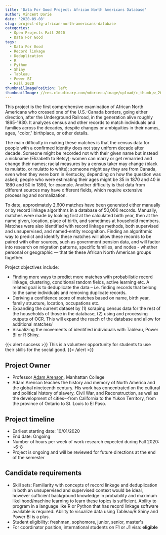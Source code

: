 ```yaml
---
title: 'Data For Good Project: African North Americans Database'
author: Vincent Dorie
date: '2020-09-08'
slug: project-dfg-african-north-americans-database
categories:
  - Open Projects Fall 2020
  - Data For Good
tags:
  - Data For Good
  - Record linkage
  - Deduplication
  - R
  - Python
  - Shiny
  - Tableau
  - Power BI
  - Fall 2020
thumbnailImagePosition: left
thumbnailImage: //res.cloudinary.com/vdoriecu/image/upload/c_thumb,w_200,g_face/v1569955380/african_north_americans_cybrfk
---
```


This project is the first comprehensive examination of African North Americans who crossed one of the U.S.-Canada borders, going either direction, after the Underground Railroad, in the generation alive roughly 1865-1930. It analyzes census and other records to match individuals and families across the decades, despite changes or ambiguities in their names, ages, "color," birthplace, or other details.

<!--more-->

The main difficulty in making these matches is that the census data for people with a confirmed identity does not stay uniform decade after decade. Someone might be recorded not with their given name but instead a nickname (Elizabeth to Betsy); women can marry or get remarried and change their names; racial measures by a census taker may change (black to mulatto, or mulatto to white); someone might say they are from Canada, even when they were born in Kentucky, depending on how the question was asked; people who were estimating their ages might be 35 in 1870 and 40 in 1880 and 50 in 1890, for example. Another difficulty is that data from different sources may have different fields, which require extensive processing and normalization.

To date, approximately 2,600 matches have been generated either manually or by record linkage algorithms in a database of 50,000 records. Manually, matches were made by looking first at the calculated birth year, then at the name given, location, place of birth, and sometimes at household members. Matches were also identified with record linkage methods, both supervised and unsupervised, and named-entity recognition. Finding an algorithmic way to predict and identify these matches will allow these records to be paired with other sources, such as government pension data, and will factor into research on migration patterns, specific families, and nodes - whether personal or geographic — that tie these African North American groups together.

Project objectives include:
+ Finding more ways to predict more matches with probabilistic record linkage, clustering, conditional random fields, active learning etc. A related goal is to deduplicate the data – i.e. finding records that belong to the same individuals and removing duplicate records.
+ Deriving a confidence score of matches based on name, birth year, family structure, location, occupations etc.
+ Expanding the current dataset by (1) scraping census data for the rest of the households of those in the database, (2) using and processing outputs of OCR. This will expand the reach of the database and allow for additional matches/
+ Visualizing the movements of identified individuals with Tableau, Power BI or R Shiny.

{{< alert success >}}
This is a volunteer opportunity for students to use their skills for the social good.
{{< /alert >}}

## Project Owner
+ Professor [Adam Arenson](https://manhattan.edu/campus-directory/adam.arenson), Manhattan College
+ Adam Arenson teaches the history and memory of North America and the global nineteenth century. His work has concentrated on the cultural and political history of slavery, Civil War, and Reconstruction, as well as the development of cities--from California to the Yukon Territory, from the province of Ontario to St. Louis to El Paso. 

## Project timeline
+ Earliest starting date: 10/01/2020
+ End date: Ongoing
+ Number of hours per week of work research expected during Fall 2020: ~6-8
+ Project is ongoing and will be reviewed for future directions at the end of the semester

## Candidate requirements
+ Skill sets: Familiarity with concepts of record linkage and deduplication in both an unsupervised and supervised context would be ideal, however sufficient background knowledge in probability and maximum likelihood/machine learning to learn these topics is sufficient. Ability to program in a language like R or Python that has record linkage software available is required. Ability to visualize data using Tableau/R Shiny and Power BI is a plus.
+ Student eligibility: freshman, sophomore, junior, senior, master's
+ For coordinator position, international students on F1 or J1 visa: **eligible**

